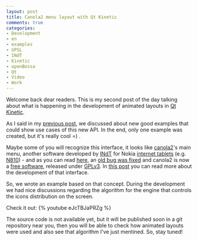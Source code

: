 ```yaml
---
layout: post
title: Canola2 menu layout with Qt Kinetic
comments: true
categories:
- Development
- en
- examples
- GPSL
- INdT
- Kinetic
- openBossa
- Qt
- Video
- Work
---
```

Welcome back dear readers. This is my second post of the day talking about what is happening in the development of animated layouts in [Qt Kinetic](http://labs.trolltech.com/page/Projects/Graphics/Kinetic).

As I said in my [previous post](http://www.anselmolsm.org/blog/qt-state-machine-and-animated-layouts-integration/), we discussed about new good examples that could show use cases of this new API. In the end, only one example was created, but it's really cool =) .

Maybe some of you will recognize this interface, it looks like [canola2](http://openbossa.indt.org.br/canola/index.html)'s main menu, another software developed by [INdT](http://www.indt.org.br/) for Nokia [internet tablets](http://en.wikipedia.org/wiki/Internet_Tablet) (e.g. [N810](http://en.wikipedia.org/wiki/N810)) - and as you can read [here](http://etrunko.blogspot.com/2009/03/canola-is-free.html), an [old bug was fixed](https://bugs.maemo.org/show_bug.cgi?id=3881) and canola2 is now a [free software](http://en.wikipedia.org/wiki/Free_software), released under [GPLv3](http://en.wikipedia.org/wiki/Gplv3#Version_3). In [this post](http://wouwlabs.com/blogs/jeez/?p=99) you can read more about the development of that interface.

So, we wrote an example based on that concept. During the development we had nice discussions regarding the algorithm for the engine that controls the icons distribution on the screen.

Check it out:
{% youtube eJcTBJaPRZg %}

The source code is not available yet, but it will be published soon in a git repository near you, then you will be able to check how animated layouts were used and also see that algorithm I've just mentined. So, stay tuned!
